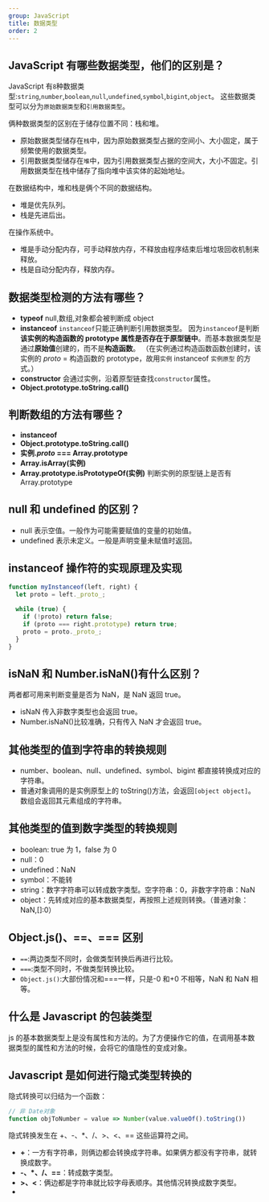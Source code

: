 ```yaml
---
group: JavaScript
title: 数据类型
order: 2
---
```


## JavaScript 有哪些数据类型，他们的区别是？

JavaScript 有`8`种数据类型:`string`,`number`,`boolean`,`null`,`undefined`,`symbol`,`bigint`,`object`。
这些数据类型可以分为`原始数据类型`和`引用数据类型`。

俩种数据类型的区别在于储存位置不同：栈和堆。

- 原始数据类型储存在`栈`中，因为原始数据类型占据的空间小、大小固定，属于频繁使用的数据类型。
- 引用数据类型储存在`堆`中，因为引用数据类型占据的空间大，大小不固定。引用数据类型在栈中储存了指向堆中该实体的起始地址。

在数据结构中，堆和栈是俩个不同的数据结构。

- 堆是优先队列。
- 栈是先进后出。

在操作系统中。

- 堆是手动分配内存，可手动释放内存，不释放由程序结束后堆垃圾回收机制来释放。
- 栈是自动分配内存，释放内存。

## 数据类型检测的方法有哪些？

- **typeof**
  null,数组,对象都会被判断成 object
- **instanceof**
  `instanceof`只能正确判断引用数据类型。
  因为`instanceof`是判断**该实例的构造函数的 prototype 属性是否存在于原型链中**。而基本数据类型是通过**原始值**创建的，而不是**构造函数**。
  （在实例通过构造函数函数创建时，该 实例的 _proto_ = 构造函数的 prototype，故用`实例` instanceof `实例原型` 的方式。）
- **constructor**
  会通过实例，沿着原型链查找`constructor`属性。
- **Object.prototype.toString.call()**

## 判断数组的方法有哪些？

- **instanceof**
- **Object.prototype.toString.call()**
- **实例._proto_ === Array.prototype**
- **Array.isArray(实例)**
- **Array.prototype.isPrototypeOf(实例)**
  判断实例的原型链上是否有 Array.prototype

## null 和 undefined 的区别？

- null 表示空值。一般作为可能需要赋值的变量的初始值。
- undefined 表示未定义。一般是声明变量未赋值时返回。

## instanceof 操作符的实现原理及实现

```js
function myInstanceof(left, right) {
  let proto = left._proto_;

  while (true) {
    if (!proto) return false;
    if (proto === right.prototype) return true;
    proto = proto._proto_;
  }
}
```

## isNaN 和 Number.isNaN()有什么区别？

两者都可用来判断变量是否为 NaN，是 NaN 返回 true。

- isNaN 传入非数字类型也会返回 true。
- Number.isNaN()比较准确，只有传入 NaN 才会返回 true。

## 其他类型的值到字符串的转换规则

- number、boolean、null、undefined、symbol、bigint 都直接转换成对应的字符串。
- 普通对象调用的是实例原型上的 toString()方法，会返回`[object object]`。数组会返回其元素组成的字符串。

## 其他类型的值到数字类型的转换规则

- boolean: true 为 1，false 为 0
- null：0
- undefined：NaN
- symbol：不能转
- string：数字字符串可以转成数字类型。空字符串：0，非数字字符串：NaN
- object：先转成对应的基本数据类型，再按照上述规则转换。（普通对象：NaN,[]:0）

## Object.js()、==、=== 区别

- `==`:两边类型不同时，会做类型转换后再进行比较。
- `===`:类型不同时，不做类型转换比较。
- `Object.js()`:大部份情况和===一样，只是-0 和+0 不相等，NaN 和 NaN 相等。

## 什么是 Javascript 的包装类型

js 的基本数据类型上是没有属性和方法的。为了方便操作它的值，在调用基本数据类型的属性和方法的时候，会将它的值隐性的变成对象。

## Javascript 是如何进行隐式类型转换的

隐式转换可以归结为一个函数：

```js
// 非 Date对象
function objToNumber = value => Number(value.valueOf().toString())
```

隐式转换发生在 +、-、\*、/、>、<、== 这些运算符之间。

- **+**：一方有字符串，则俩边都会转换成字符串。如果俩方都没有字符串，就转换成数字。
- **-、\*、/、==**：转成数字类型。
- **>、<**：俩边都是字符串就比较字母表顺序。其他情况转换成数字类型。
-
